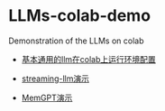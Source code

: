 # LLMs-colab-demo
Demonstration of the LLMs on colab

- [基本通用的llm在colab上运行环境配置](llm-colab-envconfig-demo.ipynb)

- [streaming-llm演示](streaming-llm-colab-demo.ipynb)

- [MemGPT演示](streaming-llm-colab-demo.ipynb)
